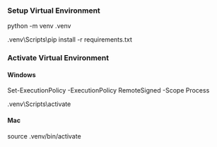 ### Setup Virtual Environment
python -m venv .venv

.venv\Scripts\pip install -r requirements.txt

### Activate Virtual Environment
#### Windows
Set-ExecutionPolicy -ExecutionPolicy RemoteSigned -Scope Process

.venv\Scripts\activate

#### Mac
source .venv/bin/activate